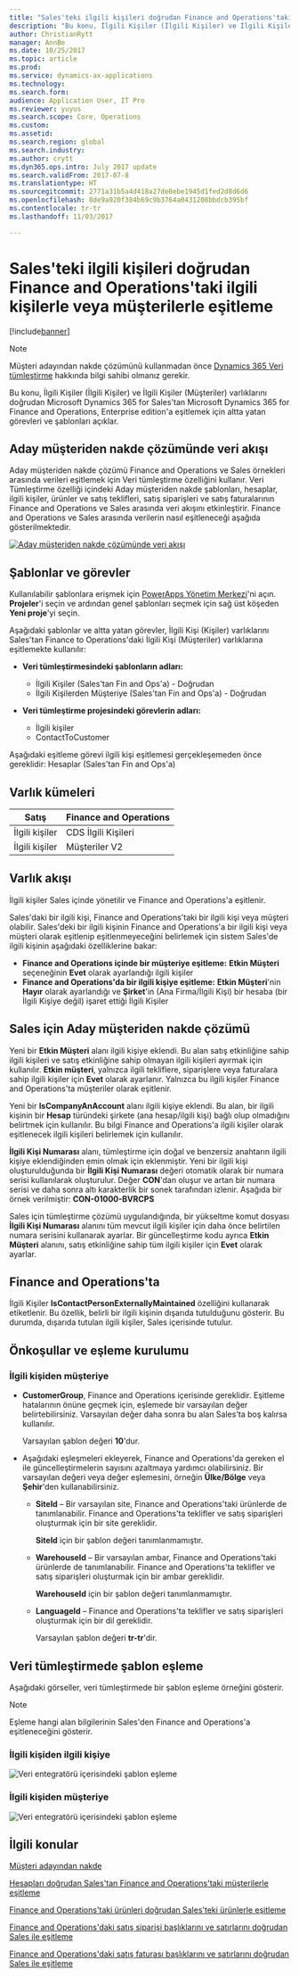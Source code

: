 ```yaml
---
title: "Sales'teki ilgili kişileri doğrudan Finance and Operations'taki ilgili kişilerle veya müşterilerle eşitleme"
description: "Bu konu, İlgili Kişiler (İlgili Kişiler) ve İlgili Kişiler (Müşteriler) varlıklarını Microsoft Dynamics 365 for Sales'tan Microsoft Dynamics 365 for Finance and Operations, Enterprise edition'a eşitlemek için altta yatan görevleri ve şablonları açıklar."
author: ChristianRytt
manager: AnnBe
ms.date: 10/25/2017
ms.topic: article
ms.prod: 
ms.service: dynamics-ax-applications
ms.technology: 
ms.search.form: 
audience: Application User, IT Pro
ms.reviewer: yuyus
ms.search.scope: Core, Operations
ms.custom: 
ms.assetid: 
ms.search.region: global
ms.search.industry: 
ms.author: crytt
ms.dyn365.ops.intro: July 2017 update
ms.search.validFrom: 2017-07-8
ms.translationtype: HT
ms.sourcegitcommit: 2771a31b5a4d418a27de0ebe1945d1fed2d8d6d6
ms.openlocfilehash: 8de9a920f384b69c9b3764a0431208bbdcb395bf
ms.contentlocale: tr-tr
ms.lasthandoff: 11/03/2017

---
```


# <a name="synchronize-contacts-directly-from-sales-to-contacts-or-customers-in-finance-and-operations"></a>Sales'teki ilgili kişileri doğrudan Finance and Operations'taki ilgili kişilerle veya müşterilerle eşitleme

[!include[banner](../includes/banner.md)]

> [!NOTE]
> Müşteri adayından nakde çözümünü kullanmadan önce [Dynamics 365 Veri tümleştirme](/common-data-service/entity-reference/dynamics-365-integration) hakkında bilgi sahibi olmanız gerekir.

Bu konu, İlgili Kişiler (İlgili Kişiler) ve İlgili Kişiler (Müşteriler) varlıklarını doğrudan Microsoft Dynamics 365 for Sales'tan Microsoft Dynamics 365 for Finance and Operations, Enterprise edition'a eşitlemek için altta yatan görevleri ve şablonları açıklar.

## <a name="data-flow-in-prospect-to-cash"></a>Aday müşteriden nakde çözümünde veri akışı

Aday müşteriden nakde çözümü Finance and Operations ve Sales örnekleri arasında verileri eşitlemek için Veri tümleştirme özelliğini kullanır. Veri Tümleştirme özelliği içindeki Aday müşteriden nakde şablonları, hesaplar, ilgili kişiler, ürünler ve satış teklifleri, satış siparişleri ve satış faturalarının Finance and Operations ve Sales arasında veri akışını etkinleştirir. Finance and Operations ve Sales arasında verilerin nasıl eşitleneceği aşağıda gösterilmektedir.

[![Aday müşteriden nakde çözümünde veri akışı](./media/prospect-to-cash-data-flow.png)](./media/prospect-to-cash-data-flow.png)

## <a name="templates-and-tasks"></a>Şablonlar ve görevler

Kullanılabilir şablonlara erişmek için [PowerApps Yönetim Merkezi](https://preview.admin.powerapps.com/dataintegration)'ni açın. **Projeler**'i seçin ve ardından genel şablonları seçmek için sağ üst köşeden **Yeni proje**'yi seçin.

Aşağıdaki şablonlar ve altta yatan görevler, İlgili Kişi (Kişiler) varlıklarını Sales'tan Finance to Operations'daki İlgili Kişi (Müşteriler) varlıklarına eşitlemekte kullanılır:

- **Veri tümleştirmesindeki şablonların adları:**

    - İlgili Kişiler (Sales'tan Fin and Ops'a) - Doğrudan
    - İlgili Kişilerden Müşteriye (Sales'tan Fin and Ops'a) - Doğrudan

- **Veri tümleştirme projesindeki görevlerin adları:**

    - İlgili kişiler
    - ContactToCustomer

Aşağıdaki eşitleme görevi ilgili kişi eşitlemesi gerçekleşemeden önce gereklidir: Hesaplar (Sales'tan Fin and Ops'a)

## <a name="entity-sets"></a>Varlık kümeleri

| Satış    | Finance and Operations |
|----------|------------------------|
| İlgili kişiler | CDS İlgili Kişileri           |
| İlgili kişiler | Müşteriler V2           |

## <a name="entity-flow"></a>Varlık akışı

İlgili kişiler Sales içinde yönetilir ve Finance and Operations'a eşitlenir.

Sales'daki bir ilgili kişi, Finance and Operations'taki bir ilgili kişi veya müşteri olabilir. Sales'deki bir ilgili kişinin Finance and Operations'a bir ilgili kişi veya müşteri olarak eşitlenip eşitlenmeyeceğini belirlemek için sistem Sales'de ilgili kişinin aşağıdaki özelliklerine bakar:

- **Finance and Operations içinde bir müşteriye eşitleme:** **Etkin Müşteri** seçeneğinin **Evet** olarak ayarlandığı ilgili kişiler
- **Finance and Operations'da bir ilgili kişiye eşitleme:** **Etkin Müşteri**'nin **Hayır** olarak ayarlandığı ve **Şirket**'in (Ana Firma/İlgili Kişi) bir hesaba (bir İlgili Kişiye değil) işaret ettiği İlgili Kişiler

## <a name="prospect-to-cash-solution-for-sales"></a>Sales için Aday müşteriden nakde çözümü

Yeni bir **Etkin Müşteri** alanı ilgili kişiye eklendi. Bu alan satış etkinliğine sahip ilgili kişileri ve satış etkinliğine sahip olmayan ilgili kişileri ayırmak için kullanılır. **Etkin müşteri**, yalnızca ilgili tekliflere, siparişlere veya faturalara sahip ilgili kişiler için **Evet** olarak ayarlanır. Yalnızca bu ilgili kişiler Finance and Operations'ta müşteriler olarak eşitlenir.

Yeni bir **IsCompanyAnAccount** alanı ilgili kişiye eklendi. Bu alan, bir ilgili kişinin bir **Hesap** türündeki şirkete (ana hesap/ilgili kişi) bağlı olup olmadığını belirtmek için kullanılır. Bu bilgi Finance and Operations'a ilgili kişiler olarak eşitlenecek ilgili kişileri belirlemek için kullanılır.

**İlgili Kişi Numarası** alanı, tümleştirme için doğal ve benzersiz anahtarın ilgili kişiye eklendiğinden emin olmak için eklenmiştir. Yeni bir ilgili kişi oluşturulduğunda bir **İlgili Kişi Numarası** değeri otomatik olarak bir numara serisi kullanılarak oluşturulur. Değer **CON**'dan oluşur ve artan bir numara serisi ve daha sonra altı karakterlik bir sonek tarafından izlenir. Aşağıda bir örnek verilmiştir: **CON-01000-BVRCPS**

Sales için tümleştirme çözümü uygulandığında, bir yükseltme komut dosyası **İlgili Kişi Numarası** alanını tüm mevcut ilgili kişiler için daha önce belirtilen numara serisini kullanarak ayarlar. Bir güncelleştirme kodu ayrıca **Etkin Müşteri** alanını, satış etkinliğine sahip tüm ilgili kişiler için **Evet** olarak ayarlar.

## <a name="in-finance-and-operations"></a>Finance and Operations'ta

İlgili Kişiler **IsContactPersonExternallyMaintained** özelliğini kullanarak etiketlenir. Bu özellik, belirli bir ilgili kişinin dışarıda tutulduğunu gösterir. Bu durumda, dışarıda tutulan ilgili kişiler, Sales içerisinde tutulur.

## <a name="preconditions-and-mapping-setup"></a>Önkoşullar ve eşleme kurulumu

### <a name="contact-to-customer"></a>İlgili kişiden müşteriye

- **CustomerGroup**, Finance and Operations içerisinde gereklidir. Eşitleme hatalarının önüne geçmek için, eşlemede bir varsayılan değer belirtebilirsiniz. Varsayılan değer daha sonra bu alan Sales'ta boş kalırsa kullanılır.

    Varsayılan şablon değeri **10**'dur.

- Aşağıdaki eşleşmeleri ekleyerek, Finance and Operations'da gereken el ile güncelleştirmelerin sayısını azaltmaya yardımcı olabilirsiniz. Bir varsayılan değeri veya değer eşlemesini, örneğin **Ülke/Bölge** veya **Şehir**'den kullanabilirsiniz.

    - **SiteId** – Bir varsayılan site, Finance and Operations'taki ürünlerde de tanımlanabilir. Finance and Operations'ta teklifler ve satış siparişleri oluşturmak için bir site gereklidir.

        **SiteId** için bir şablon değeri tanımlanmamıştır.

    - **WarehouseId** – Bir varsayılan ambar, Finance and Operations'taki ürünlerde de tanımlanabilir. Finance and Operations'ta teklifler ve satış siparişleri oluşturmak için bir ambar gereklidir.

        **WarehouseId** için bir şablon değeri tanımlanmamıştır.

    - **LanguageId** – Finance and Operations'ta teklifler ve satış siparişleri oluşturmak için bir dil gereklidir.
    
        Varsayılan şablon değeri **tr-tr**'dir.

## <a name="template-mapping-in-data-integration"></a>Veri tümleştirmede şablon eşleme

Aşağıdaki görseller, veri tümleştirmede bir şablon eşleme örneğini gösterir. 

> [!NOTE]
> Eşleme hangi alan bilgilerinin Sales'den Finance and Operations'a eşitleneceğini gösterir.

### <a name="contact-to-contact"></a>İlgili kişiden ilgili kişiye

![Veri entegratörü içerisindeki şablon eşleme](./media/contacts-direct-template-mapping-data-integrator-1.png)

### <a name="contact-to-customer"></a>İlgili kişiden müşteriye

![Veri entegratörü içerisindeki şablon eşleme](./media/contacts-direct-template-mapping-data-integrator-2.png)


## <a name="related-topics"></a>İlgili konular

[Müşteri adayından nakde](prospect-to-cash.md)

[Hesapları doğrudan Sales'tan Finance and Operations'taki müşterilerle eşitleme](accounts-template-mapping-direct.md)

[Finance and Operations'taki ürünleri doğrudan Sales'teki ürünlerle eşitleme](products-template-mapping-direct.md)

[Finance and Operations'daki satış siparişi başlıklarını ve satırlarını doğrudan Sales ile eşitleme](sales-order-template-mapping-direct.md)

[Finance and Operations'daki satış faturası başlıklarını ve satırlarını doğrudan Sales ile eşitleme](sales-invoice-template-mapping-direct.md)



